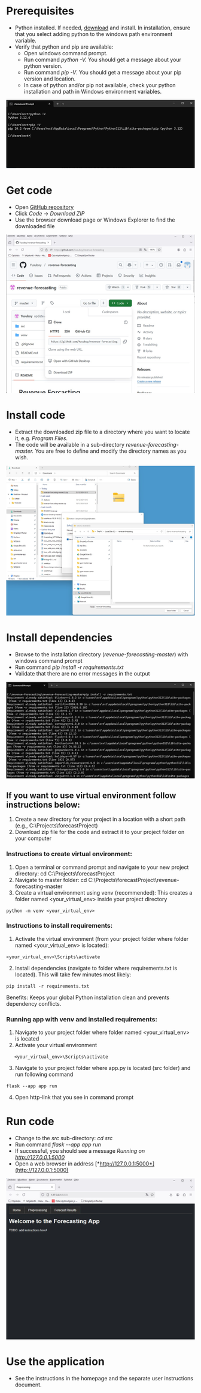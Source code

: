# Prerequisites

-   Python installed. If needed, [download](https://www.python.org/downloads/) and install. In installation, ensure that you select adding python to the windows path environment variable.
-   Verify that python and pip are available:
    -   Open windows command prompt.
    -   Run command *python -V.* You should get a message about your python version.
    -   Run command *pip -V*. You should get a message about your pip version and location.
    -   In case of python and/or pip not available, check your python installation and path in Windows environment variables.

![img1](https://github.com/Yusuboy/revenue-forecasting/blob/master/inst_win_img1.jpg)

# Get code

-   Open [GitHub repository](https://github.com/Yusuboy/revenue-forecasting)
-   Click *Code* → *Download ZIP*
-   Use the browser download page or Windows Explorer to find the downloaded file

![img2](https://github.com/Yusuboy/revenue-forecasting/blob/master/inst_win_img2.jpg)

# Install code

-   Extract the downloaded zip file to a directory where you want to locate it, e.g. *Program Files*.
-   The code will be available in a sub-directory *revenue-forecasting-master.* You are free to define and modify the directory names as you wish.

![img4](https://github.com/Yusuboy/revenue-forecasting/blob/master/inst_win_img5.jpg)

# Install dependencies

-   Browse to the installation directory (*revenue-forecasting-master*) with windows command prompt
-   Run command *pip install -r requirements.txt*
-   Validate that there are no error messages in the output

![img5](https://github.com/Yusuboy/revenue-forecasting/blob/master/inst_win_img6.jpg)

## If you want to use virtual environment follow instructions below:

1. Create a new directory for your project in a location with a short path (e.g., C:\Projects\forecastProject)
2. Download zip file for the code and extract it to your project folder on your computer

### Instructions to create virtual environment:

1. Open a terminal or command prompt and navigate to your new project directory: cd C:\Projects\forecastProject
2. Navigate to master folder: cd C:\Projects\forecastProject\revenue-forecasting-master
3. Create a virtual environment using venv (recommended): This creates a folder named <your_virtual_env> inside your project directory
```   
python -m venv <your_virtual_env>
```

### Instructions to install requirements:

1. Activate the virtual environment (from your project folder where folder named <your_virtual_env> is located):

```
<your_virtual_env>\Scripts\activate
```

2. Install dependencies (navigate to folder where requirements.txt is located). This will take few minutes most likely:

```
pip install -r requirements.txt
```

Benefits:
Keeps your global Python installation clean and prevents dependency conflicts.

### Running app with venv and installed requirements:

1. Navigate to your project folder where folder named <your_virtual_env> is located
2. Activate your virtual environment
```
   <your_virtual_env>\Scripts\activate
```
3. Navigate to your project folder where app.py is located (src folder) and run following command

```
flask --app app run
```
4. Open http-link that you see in command prompt


# Run code

-   Change to the *src* sub-directory: *cd src*
-   Run command *flask --app app run*
-   If successful, you should see a message *Running on http://127.0.0.1:5000*
-   Open a web browser in address [*http://127.0.0.1:5000*](http://127.0.0.1:5000)

![img6](https://github.com/Yusuboy/revenue-forecasting/blob/master/inst_win_img7.jpg)

# Use the application

-   See the instructions in the homepage and the separate user instructions document.
